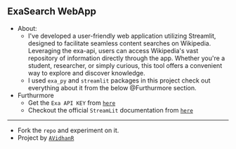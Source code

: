 ## ExaSearch WebApp
- About:
  - I've developed a user-friendly web application utilizing Streamlit, designed to facilitate seamless content searches on Wikipedia. Leveraging the exa-api, users can access Wikipedia's vast repository of information directly through the app. Whether you're a student, researcher, or simply curious, this tool offers a convenient way to explore and discover knowledge.
  - I used `exa_py` and `streamlit` packages in this project check out everything about it from the below @Furthurmore section.
- Furthurmore
  - Get the `Exa API KEY` from [`here`](https://dashboard.exa.ai/api-keys)
  - Checkout the official `StreamLit` documentation from [`here`](https://docs.streamlit.io/get-started)
----
- Fork the `repo` and experiment on it.
- Project by [`AVidhanR`](https://linktr.ee/itsvidhanreddy)
